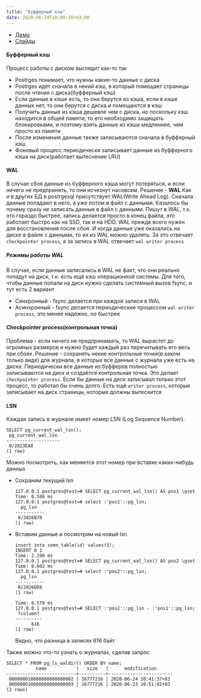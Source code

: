 ```yaml
---
title: "Буфферный кэш"
date: 2020-06-24T10:09:28+03:00
---
```


* [Демо](https://edu.postgrespro.ru/dba1/dba1_06_arch_wal.html)
* [Слайды](https://edu.postgrespro.ru/dba1/dba1_06_arch_wal.pdf)

#### Буфферный кэш
Процесс работы с диском выглядит как-то так
* Postrges понимает, что нужны какие-то данные с диска
* Postrges идёт сначала в некий кэш, в который помещает страницы после чтения с диска(буфферный кэш)
* Если данные в кэше есть, то они берутся из кэша, если в кэше данных нет, то они берутся с диска и помещаются в кэш
* Получить данные из кэша дешевле чем с диска, но поскольку кэш находится в общей памяти, то его необходимо защищать блокировками, и поэтому взять данные из кэша медленнее, чем просто из памяти
* После изменения данные также записываются сначала в буфферный кэш
* Фоновый процесс периодически записывает данные из буфферного кэша на диск(работает вытеснение LRU)

#### WAL 
В случае сбоя данные из буфферного кэша могут потеряться, и если ничего не предпринять, то они исчезнут насовсем.
Решение - **WAL**
Как и в других БД в postrgesql присутствует WAL(Write Ahead Log). Сначала данные попадают в него, а уже потом в файл с данными. 
Казалось бы почему сразу не записать данные в файл с данными. Пишут в WAL, т.к. это гораздо быстрее, запись делается просто в конец файла, это работает быстро как на SSD, так и на HDD.
WAL прежде всего нужен для восстановления после сбоя. И когда данные уже оказались на диске в файле с данными, то их из WAL можно удалять. 
За это отвечает `checkpointer process`, а за запись в WAL отвечает `wal writer process`

##### Режимы работы WAL 
В случае, если данные записались в WAL не факт, что они реально попадут на диск, т.к. есть ещё кэш операционной системы.
Для того, чтобы данные попали на диск нужно сделать системный вызов fsync, и тут есть 2 вариант
* Синхронный - fsync делается при каждой записи в WAL
* Асинхронный - fsync делается периодические процессом `wal writer process`, это менее надёжно, но быстрее

#### Checkpointer process(контрольная точка)
Проблема - если ничего не предпринимать, то WAL вырастет до огромных размеров и нужно будет каждый раз перечитывать его весь при сбоях.
Решение - сохранять некие контрольные точки(в каком только виде) для журнала, в которых все данные с журнала уже есть на диске.
Периодически все данные из буфферов полностью записываются на диск и создаётся контрольная точка.
Это делает `checkpointer process`. Если бы данные на диск записывал только этот процесс, то работал бы очень долго.
Есть ещё `writer process`, которые записывает на диск страницы, которые должны вытеснится 

#### LSN 
Каждая запись в журнале имеет номер LSN (Log Sequence Number). 
```
SELECT pg_current_wal_lsn();
 pg_current_wal_lsn
--------------------
 0/2823EA8
(1 row)
```
Можно посмотреть, как меняется этот номер при вставке каких-нибудь данных
* Сохраним текущий lsn
  ```
  127.0.0.1 postgres@test=# SELECT pg_current_wal_lsn() AS pos1 \gset
  Time: 0.586 ms
  127.0.0.1 postgres@test=# select :'pos1'::pg_lsn;
    pg_lsn
  -----------
   0/2826B70
  (1 row)
  ```
* Вставим данные и посмотрим на новый lsn
  ```
  insert into some_table(id) values(3);
  INSERT 0 1
  Time: 2.196 ms
  127.0.0.1 postgres@test=# SELECT pg_current_wal_lsn() AS pos2 \gset
  Time: 0.602 ms
  127.0.0.1 postgres@test=# select :'pos2'::pg_lsn;
    pg_lsn
  -----------
   0/2826DD8
  (1 row)
   
  Time: 0.579 ms
  127.0.0.1 postgres@test=# SELECT :'pos2'::pg_lsn - :'pos1'::pg_lsn;
   ?column?
  ----------
        616
  (1 row)
  ```
  Видно, что разница в записях 616 байт

Также можно что-то узнать о журналах, сделав запрос
```
SELECT * FROM pg_ls_waldir() ORDER BY name;
           name           |   size   |      modification
--------------------------+----------+------------------------
 000000010000000000000002 | 16777216 | 2020-06-24 10:41:37+03
 000000010000000000000003 | 16777216 | 2020-06-23 10:51:02+03
(2 rows)
 
 ```
